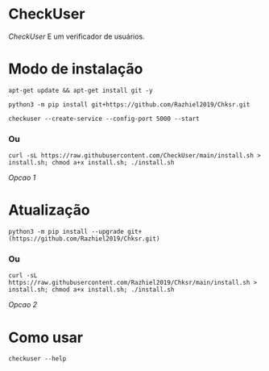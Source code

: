 # CheckUser

*CheckUser* E um verificador de usuários.

# Modo de instalação
```
apt-get update && apt-get install git -y
```
```
python3 -m pip install git+https://github.com/Razhiel2019/Chksr.git
```
```
checkuser --create-service --config-port 5000 --start
```

### Ou
```
curl -sL https://raw.githubusercontent.com/CheckUser/main/install.sh > install.sh; chmod a+x install.sh; ./install.sh
```
 *Opcao 1*

# Atualização
```
python3 -m pip install --upgrade git+(https://github.com/Razhiel2019/Chksr.git)
```

### Ou
```
curl -sL https://raw.githubusercontent.com/Razhiel2019/Chksr/main/install.sh > install.sh; chmod a+x install.sh; ./install.sh
```
 *Opcao 2*

# Como usar
```
checkuser --help
```
